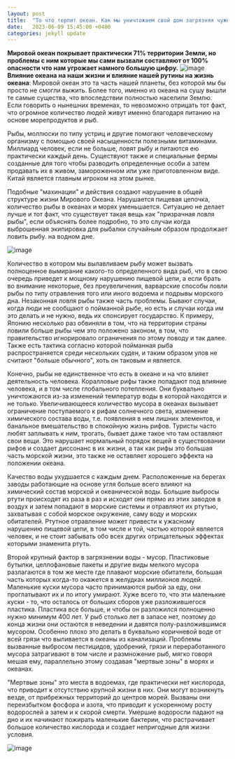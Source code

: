 ```yaml
---
layout: post
title:  "То что терпит океан. Как мы уничтожаем свой дом загрязняя чужой."
date:   2023-06-09 15:45:00 +0400
categories: jekyll update
---
```

**Мировой океан покрывает практически 71% территории Земли, но проблемы с ним которые мы сами вызвали составляют от 100% опасности что нам угрожает намного большую цифру.**
![image](https://i.ytimg.com/vi/_RbZK7loNrc/maxresdefault.jpg)
**Влияние океана на наши жизни и влияние нашей рутины на жизнь океана**:
Мировой океан это та часть нашей планеты, без которой мы бы просто не смогли выжить. Более того, именно из океана на сушу вышли те самые существа, что впоследствии полностью населили  Землю. Если говорить о нынешних временах, то невозможно отрицать тот факт, что огромное количество людей живут именно благодаря питанию на основе морепродуктов и рыб.

Рыбы, моллюски по типу устриц и другие помогают человеческому организму с помощью своей насыщенности полезными витаминами. Миллиард человек, если не больше, ловят рыбу и питаются ею практически каждый день. Существуют также и специальные фермы созданные для того чтобы разводить определенные особи а затем продавать их в живом, замороженном или уже приготовленном виде. Китай является главным игроком на этом рынке. 

Подобные "махинации" и действия создают нарушение в общей структуре жизни Мирового Океана. Нарушается пищевая цепочка, количество рыбы в океанах и морях уменьшается. Ситуацию не делает лучше и тот факт, что существует такая вещь как "призрачная ловля рыбы", если объяснять более подробно, то это случаи когда выброшенная экипировка для рыбалки случайным образом продолжает ловить рыбу. на водном дне. 

![image](https://voshod.vanino.org/pictgallery/picts/15855.jpg)

Количество в котором мы вылавливаем рыбу может вызвать полноценное вымирание какого-то определенного вида рыб, что в свою очередь приведет к мощному нарушению пищевой цепи, а если брать во внимание некоторые, без преувеличения, варварские способы ловли рыбы по типу отравления того или иного водоема и подрывы морского дна. Незаконная ловля рыбы также часть проблемы. Бывают случаи, когда люди не сообщают о пойманной рыбе, но есть и случаи когда им это делать и не нужно, ведь их спонсирует государство. К примеру, Японию несколько раз обвиняли в том, что на территории страны ловили больше рыбы чем это положено законом, в том, что правительство игнорировало ограничения по этому поводу и так далее. Также есть тактика согласно которой пойманная рыба распространяется среди нескольких суден, и таким образом улов не считают "больше обычного", хоть он таковым и является.

Конечно, рыбы не единственное что есть в океане и на что влияет деятельность человека. Коралловые рифы также попадают под влияние человека, и в том числе глобального потепления. Они буквально уничтожаются из-за изменений температур воды в которой находятся и не только. Увеличивающееся количество мусора в океанах вызывает ограничение поступаемого к рифам солнечного света, изменение химического состава воды, т.е. появления в нем лишних элементов, и банальное вмешательство в спокойную жизнь рифов. Туристы часто любят заплывать к ним, трогать, бывает даже такое что там оставляют свои вещи. Это нарушает нормальный порядок вещей в существовании рифов и создает диссонанс в их жизни, а так как рифы это большая часть морской жизни, это также не оставляет хорошего эффекта на положении океана.

Качество воды ухудшается с каждым днем. Расположенные на берегах заводы работающие на основе угля больше всего влияют на химический состав морской и океанической воды. Большие выбросы ртути происходят из раза в раз и исходят они прямо из этих заводов в воздух и затем попадают в морские системы и отравляют их ртутью, захватывая с собой морское окружение, саму воду и морских обитателей. Ртутное отравление может привести к ужасному нарушению пищевой цепи, в том числе и той, частью которой является человек, и не стоит забывать обо всех других отрицательных эффектах которыми знаменита ртуть. 

Второй крупный фактор в загрязнении воды - мусор. Пластиковые бутылки, целлофановые пакеты и другие виды мелкого мусора разлагаются в том же месте где плавают морские обитатели, большая часть которых когда-то окажется в желудках миллионов людей. Маленькие куски мусора часто принимаются рыбой за еду, они проглатывают их и по итогу умирают. Хуже всего то, что эти маленькие куски - то, что осталось от больших сборов уже разложившегося пластика. Пластика все больше, и чтобы он разложился полноценно нужно минимум 400 лет. У рыб столько лет в запасе нет, поэтому до конца жизни они остаются в неведении и давятся полу-разложившимся мусором. Особенно плохо это делать в буквально коричневой воде от всей грязи что выливается в океаны из канализаций. Проблемы вызванные выбросом пестицидов, удобрений, грязи и переработанного мусора затрагивают в том числе и размножение рыб, мягко говоря мешая ему, параллельно этому создавая "мертвые зоны" в морях и океанах. 

"Мертвые зоны" это места в водоемах, где практически нет кислорода, что приводит к отсутствию крупной жизни в них. Они могут возникнуть везде, от прибрежных территорий до центров морей. Вызваны они переизбытком фосфора и азота, что приводит к ускоренному росту водорослей а затем и к скорой смерти. Умершие водоросли падают на дно и их начинают пожирать маленькие бактерии, что растрачивает большое количество кислорода и создает непригодные для жизни условия.

![image](https://www.poznavayka.org/wp-content/uploads/2018/01/pingvinyi-2.jpg)



